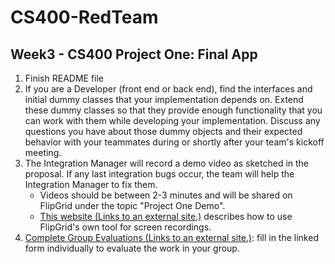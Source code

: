 # CS400-RedTeam
## Week3 - CS400 Project One: Final App


1. Finish README file
2. If you are a Developer (front end or back end), find the interfaces and initial dummy classes that your implementation depends on. Extend these dummy classes so that they provide enough functionality that you can work with them while developing your implementation. Discuss any questions you have about those dummy objects and their expected behavior with your teammates during or shortly after your team's kickoff meeting.
3. The Integration Manager will record a demo video as sketched in the proposal. If any last integration bugs occur, the team will help the Integration Manager to fix them.
   - Videos should be between 2-3 minutes and will be shared on FlipGrid under the topic "Project One Demo".
   - [This website (Links to an external site.)](https://help.flipgrid.com/hc/en-us/articles/360045940833-Screen-Recording-How-to-record-your-screen-using-the-Flipgrid-camera) describes how to use FlipGrid's own tool for screen recordings.
4. [Complete Group Evaluations (Links to an external site.)](https://docs.google.com/forms/d/e/1FAIpQLSdX02L4_FhW27eWdSF1C_Ao0lfdGCfLcoRORpq-j4EdWoJH8w/viewform?usp=sf_link): fill in the linked form individually to evaluate the work in your group.

